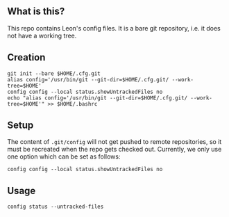 ## What is this?
This repo contains Leon's config files. It is a bare git repository, i.e. it does not have a working tree.

## Creation
```
git init --bare $HOME/.cfg.git
alias config='/usr/bin/git --git-dir=$HOME/.cfg.git/ --work-tree=$HOME'
config config --local status.showUntrackedFiles no
echo "alias config='/usr/bin/git --git-dir=$HOME/.cfg.git/ --work-tree=$HOME'" >> $HOME/.bashrc
```

## Setup
The content of `.git/config` will not get pushed to remote repositories, so it must be recreated when the repo gets checked out. Currently, we only use one option which can be set as follows:

```
config config --local status.showUntrackedFiles no
```


## Usage

```
config status --untracked-files
```
